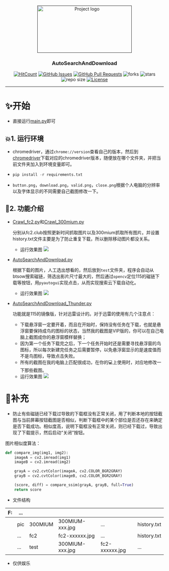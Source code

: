 <p align="center">
  <a href="" rel="noopener">
 <img width=300 height=150 src="https://blog-1259799643.cos.ap-shanghai.myqcloud.com/AutoS%26D_ytb.png" alt="Project logo"></a>
</p>

<h3 align="center">AutoSearchAndDownload</h3>

<div align="center">

[![HitCount](http://hits.dwyl.com/ExcaliburEX/https://githubcom/ExcaliburEX/GHS.svg)](http://hits.dwyl.com/ExcaliburEX/https://githubcom/ExcaliburEX/GHS)
[![GitHub Issues](https://img.shields.io/github/issues/ExcaliburEX/GHS.svg)](https://github.com/ExcaliburEX/GHS/issues)
[![GitHub Pull Requests](https://img.shields.io/github/issues-pr/ExcaliburEX/GHS.svg)](https://github.com/ExcaliburEX/GHS/pulls)
![forks](https://img.shields.io/github/forks/ExcaliburEX/GHS)
![stars](	https://img.shields.io/github/stars/ExcaliburEX/GHS)
![repo size](https://img.shields.io/github/repo-size/ExcaliburEX/GHS)
[![License](https://img.shields.io/badge/license-MIT-blue.svg)](/LICENSE)
</div>

---

# ✨开始
- 直接运行[main.py](https://github.com/ExcaliburEX/GHS/blob/master/main.py)即可
## 💥1. 运行环境
- chromedriver，通过`chrome://version`查看自己的版本，然后到[chromedriver](http://chromedriver.storage.googleapis.com/index.html)下载对应的chromedriver版本，随便放在哪个文件夹，并把当前文件夹加入到环境变量即可。
- ```python
  pip install -r requirements.txt
  ```
- `button.png`，`download.png`，`valid.png`，`close.png`根据个人电脑的分辨率以及字体显示的不同需要自己截图修改一下。
## 🍓2. 功能介绍
- [Crawl_fc2.py](https://github.com/ExcaliburEX/GHS/blob/master/Crawl_fc2.py)和[Crawl_300mium.py](https://github.com/ExcaliburEX/GHS/blob/master/Crawl_300mium.py)
  
  分别从fc2.club按照更新时间抓取图片以及300mium抓取所有图片。并设置history.txt文件主要是为了防止重复下载，所以删除移动图片都没关系。
  - 运行效果图
  ![](https://github.com/ExcaliburEX/GHS/blob/master/300mium.gif)

- [AutoSearchAndDownload.py](https://github.com/ExcaliburEX/GHS/blob/master/AutoSearchAndDownload.py)
  
  根据下载的图片，人工选出想看的，然后放到`test`文件夹，程序会自动从btsow搜索磁链，筛选出影片尺寸最大的，然后通过`opencv`定位115的磁链下载等按钮，用`pyautogui`实现点击，从而实现搜索云下载自动化。
  - 运行效果图
  ![](https://i.loli.net/2020/04/07/V5pSmMNue8CRj1A.gif)


- [AutoSearchAndDownload_Thunder.py](https://github.com/ExcaliburEX/GHS/blob/master/AutoSearchAndDownload_Thunder.py)

  功能就是115的镜像版，针对迅雷设计的。对于迅雷的使用有几个注意点：
  - 下载悬浮窗一定要开着，而且在开始时，保持没有任务在下载，也就是悬浮窗要保持成鸟的图标的状态，当然我的截图是VIP版的，你可以在自己电脑上截图成你的悬浮窗模样替换；
  - 因为第一个任务下载完之后，下一个任务开始时还是需要寻找悬浮窗的鸟图标，所以每次新建完任务之后需要暂停，以免悬浮窗显示的是速度值而不是鸟图标，导致点击失败。  
  - 所有的截图在我的电脑上匹配很成功，在你的💻上使用时，对应地修改一下那些截图。
  - 运行效果图
  ![](https://github.com/ExcaliburEX/GHS/blob/master/Thunder_demo.gif)


# 🍧补充

- 防止有些磁链已经下载过导致的下载框没有正常关闭，用了判断本地的按钮截图与当前屏幕按钮截图是否相似，判断下载框中的某个部位是否还存在来确定是否下载成功。相似度高，说明下载框没有正常关闭，则已经下载过，导致出现了下载提示，然后启动“关闭”按钮。

图片相似度算法：
```python
def compare_img(img1, img2):
    imageA = cv2.imread(img1)
    imageB = cv2.imread(img2)

    grayA = cv2.cvtColor(imageA, cv2.COLOR_BGR2GRAY)
    grayB = cv2.cvtColor(imageB, cv2.COLOR_BGR2GRAY)

    (score, diff) = compare_ssim(grayA, grayB, full=True)
    return score
```

- 文件结构

| F:         | ...|  |  |  |  |
| ------------- | ------- | -------- | ------- | ------- | -----------------|
|    |  pic   |  300MIUM  |  300MIUM-xxx.jpg    |  ...  | history.txt|
|  |  ... |    fc2 |    fc2-xxxxxx.jpg  |   ... |    history.txt     |
|  |  ... |    test |   300MIUM-xxx.jpg   |  fc2-xxxxxx.jpg  |  ... |

- 仅供娱乐 

